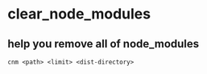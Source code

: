 # clear_node_modules

## help you remove all of node_modules

```
cnm <path> <limit> <dist-directory>
```
